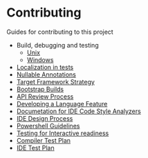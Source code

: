 Contributing
===

Guides for contributing to this project

- Build, debugging and testing
  - [Unix](<Building, Debugging, and Testing on Unix.md>)
  - [Windows](<Building,_Debugging,_and_Testing_on_Windows.md>)
- [Localization in tests](<Localization In Compiler Tests.md>)
- [Nullable Annotations](<Nullable Annotations.md>)
- [Target Framework Strategy](<Target Framework Strategy.md>)
- [Bootstrap Builds](<Bootstrap Builds.md>)
- [API Review Process](<API Review Process.md>)
- [Developing a Language Feature](<Developing A Language Feature.md>)
- [Documetation for IDE Code Style Analyzers](<Documentation for IDE Code Style Analyzers.md>)
- [IDE Design Process](<ide design process.md>)
- [Powershell Guidelines](<Powershell Guidelines.md>)
- [Testing for Interactive readiness](<Testing for Interactive readiness.md>)
- [Compiler Test Plan](<Compiler Test Plan.md>)
- [IDE Test Plan](<IDE Test Plan.md>)
